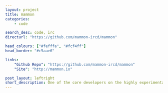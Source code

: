 ```yaml
---
layout: project
title: mammon
categories:
    - code

search_desc: code, irc
directurl: "https://github.com/mammon-ircd/mammon"

head_colours: ["#fefffa", "#fcf4ff"]
head_border: "#c5aae6"

links:
    "Github Repo": "https://github.com/mammon-ircd/mammon"
    "Site": "http://mammon.io"

post_layout: leftright
short_description: One of the core developers on the highly experimental mammon IRC daemon, designed to test new features for the IRC protocol
---
```

